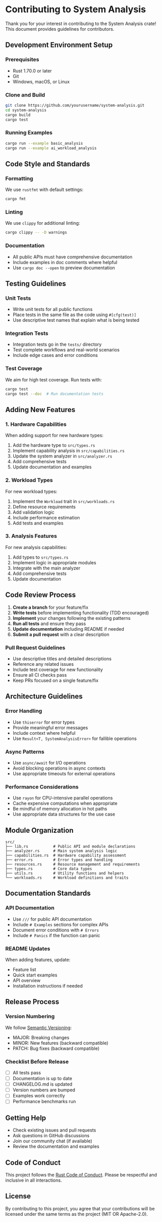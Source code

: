 # Contributing to System Analysis

Thank you for your interest in contributing to the System Analysis crate! This document provides guidelines for contributors.

## Development Environment Setup

### Prerequisites

- Rust 1.70.0 or later
- Git
- Windows, macOS, or Linux

### Clone and Build

```bash
git clone https://github.com/yourusername/system-analysis.git
cd system-analysis
cargo build
cargo test
```

### Running Examples

```bash
cargo run --example basic_analysis
cargo run --example ai_workload_analysis
```

## Code Style and Standards

### Formatting

We use `rustfmt` with default settings:

```bash
cargo fmt
```

### Linting

We use `clippy` for additional linting:

```bash
cargo clippy -- -D warnings
```

### Documentation

- All public APIs must have comprehensive documentation
- Include examples in doc comments where helpful
- Use `cargo doc --open` to preview documentation

## Testing Guidelines

### Unit Tests

- Write unit tests for all public functions
- Place tests in the same file as the code using `#[cfg(test)]`
- Use descriptive test names that explain what is being tested

### Integration Tests

- Integration tests go in the `tests/` directory
- Test complete workflows and real-world scenarios
- Include edge cases and error conditions

### Test Coverage

We aim for high test coverage. Run tests with:

```bash
cargo test
cargo test --doc  # Run documentation tests
```

## Adding New Features

### 1. Hardware Capabilities

When adding support for new hardware types:

1. Add the hardware type to `src/types.rs`
2. Implement capability analysis in `src/capabilities.rs`
3. Update the system analyzer in `src/analyzer.rs`
4. Add comprehensive tests
5. Update documentation and examples

### 2. Workload Types

For new workload types:

1. Implement the `Workload` trait in `src/workloads.rs`
2. Define resource requirements
3. Add validation logic
4. Include performance estimation
5. Add tests and examples

### 3. Analysis Features

For new analysis capabilities:

1. Add types to `src/types.rs`
2. Implement logic in appropriate modules
3. Integrate with the main analyzer
4. Add comprehensive tests
5. Update documentation

## Code Review Process

1. **Create a branch** for your feature/fix
2. **Write tests** before implementing functionality (TDD encouraged)
3. **Implement** your changes following the existing patterns
4. **Run all tests** and ensure they pass
5. **Update documentation** including README if needed
6. **Submit a pull request** with a clear description

### Pull Request Guidelines

- Use descriptive titles and detailed descriptions
- Reference any related issues
- Include test coverage for new functionality
- Ensure all CI checks pass
- Keep PRs focused on a single feature/fix

## Architecture Guidelines

### Error Handling

- Use `thiserror` for error types
- Provide meaningful error messages
- Include context where helpful
- Use `Result<T, SystemAnalysisError>` for fallible operations

### Async Patterns

- Use `async/await` for I/O operations
- Avoid blocking operations in async contexts
- Use appropriate timeouts for external operations

### Performance Considerations

- Use `rayon` for CPU-intensive parallel operations
- Cache expensive computations when appropriate
- Be mindful of memory allocation in hot paths
- Use appropriate data structures for the use case

## Module Organization

```
src/
├── lib.rs           # Public API and module declarations
├── analyzer.rs      # Main system analysis logic
├── capabilities.rs  # Hardware capability assessment
├── error.rs         # Error types and handling
├── resources.rs     # Resource management and requirements
├── types.rs         # Core data types
├── utils.rs         # Utility functions and helpers
└── workloads.rs     # Workload definitions and traits
```

## Documentation Standards

### API Documentation

- Use `///` for public API documentation
- Include `# Examples` sections for complex APIs
- Document error conditions with `# Errors`
- Include `# Panics` if the function can panic

### README Updates

When adding features, update:
- Feature list
- Quick start examples
- API overview
- Installation instructions if needed

## Release Process

### Version Numbering

We follow [Semantic Versioning](https://semver.org/):
- MAJOR: Breaking changes
- MINOR: New features (backward compatible)
- PATCH: Bug fixes (backward compatible)

### Checklist Before Release

- [ ] All tests pass
- [ ] Documentation is up to date
- [ ] CHANGELOG.md is updated
- [ ] Version numbers are bumped
- [ ] Examples work correctly
- [ ] Performance benchmarks run

## Getting Help

- Check existing issues and pull requests
- Ask questions in GitHub discussions
- Join our community chat (if available)
- Review the documentation and examples

## Code of Conduct

This project follows the [Rust Code of Conduct](https://www.rust-lang.org/policies/code-of-conduct). Please be respectful and inclusive in all interactions.

## License

By contributing to this project, you agree that your contributions will be licensed under the same terms as the project (MIT OR Apache-2.0).